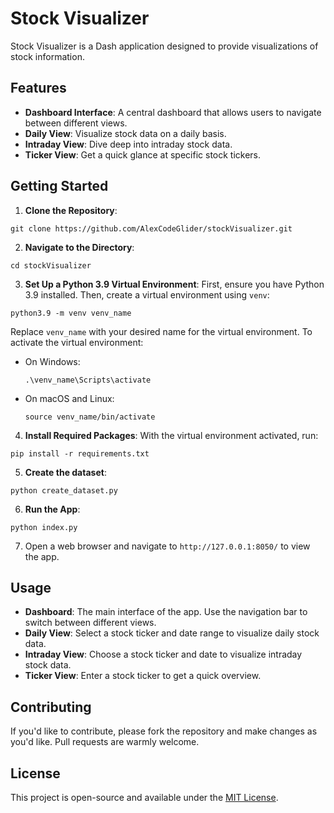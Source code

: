 # Stock Visualizer

Stock Visualizer is a Dash application designed to provide visualizations of stock information.

## Features

- **Dashboard Interface**: A central dashboard that allows users to navigate between different views.
- **Daily View**: Visualize stock data on a daily basis.
- **Intraday View**: Dive deep into intraday stock data.
- **Ticker View**: Get a quick glance at specific stock tickers.

## Getting Started

1. **Clone the Repository**:

```
git clone https://github.com/AlexCodeGlider/stockVisualizer.git
```

2. **Navigate to the Directory**:

```
cd stockVisualizer
```

3. **Set Up a Python 3.9 Virtual Environment**:
First, ensure you have Python 3.9 installed. Then, create a virtual environment using `venv`:

```
python3.9 -m venv venv_name
```
Replace `venv_name` with your desired name for the virtual environment. To activate the virtual environment:

- On Windows:
  ```
  .\venv_name\Scripts\activate
  ```
- On macOS and Linux:
  ```
  source venv_name/bin/activate
  ```

4. **Install Required Packages**:
With the virtual environment activated, run:

```
pip install -r requirements.txt
```

5. **Create the dataset**:

```
python create_dataset.py
```

6. **Run the App**:

```
python index.py
```

7. Open a web browser and navigate to `http://127.0.0.1:8050/` to view the app.

## Usage

- **Dashboard**: The main interface of the app. Use the navigation bar to switch between different views.
- **Daily View**: Select a stock ticker and date range to visualize daily stock data.
- **Intraday View**: Choose a stock ticker and date to visualize intraday stock data.
- **Ticker View**: Enter a stock ticker to get a quick overview.

## Contributing

If you'd like to contribute, please fork the repository and make changes as you'd like. Pull requests are warmly welcome.

## License

This project is open-source and available under the [MIT License](LICENSE).
